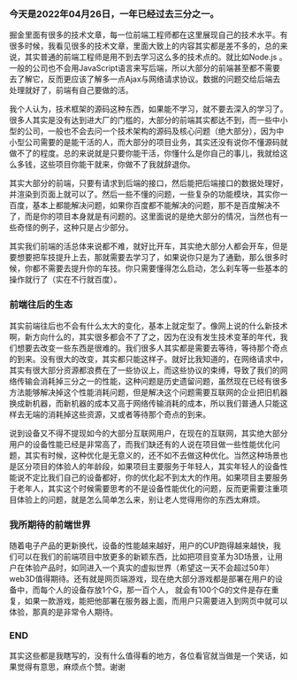 ### 今天是2022年04月26日，一年已经过去三分之一。

  掘金里面有很多的技术文章，每一位前端工程师都在这里展现自己的技术水平。有很多时候，我看见很多的技术文章，里面大致上的内容其实都是差不多的，总的来说，其实普通的前端工程师是用不到去学习这么多的技术点的。就比如Node.js 。 一般的公司也不会用JavaScript语言来写后端，所以大部分的前端甚至都不需要去了解它，反而更应该了解多一点Ajax与网络请求协议。数据的问题交给后端去处理就好了，前端有自己要做的活。
  
 我个人认为，技术框架的源码这种东西，如果能不学习，就不要去深入的学习了。很多人其实是没有达到进大厂的门槛的，大部分的前端其实都达不到，而一些中小型的公司，一般也不会去问一个技术架构的源码及核心问题（绝大部分），因为中小型公司需要的是能干活的人，而大部分的项目业务，其实还没有说你不懂源码就做不了的程度。总的来说就是只要你能干活，你懂什么是你自己的事儿，我就给这么多钱，这些项目你能干就来，你做不了我就辞退你。

其实大部分的前端，只要有请求到后端的接口，然后能把后端接口的数据处理好，并渲染到页面上就可以了。然后一些不懂的问题，一些复杂的功能模块，其实你一百度，基本上都能解决问题，如果你百度都不能解决的问题，那不是百度解决不了，而是你的项目本身就是有问题的。这里面说的是绝大部分的情况，当然也有一些奇怪的例子，这种只是占少部分。

其实我们前端的活总体来说都不难，就好比开车，其实绝大部分人都会开车，但是要想要把车技提升上去，那就需要去学习了，如果说你只是为了通勤，那么很多时候，你都不需要去提升你的车技。你只需要懂得怎么启动，怎么刹车等一些基本的操作就行了（实在不行就百度）。

###  前端往后的生态

其实前端往后也不会有什么太大的变化，基本上就定型了。像网上说的什么新技术啊，新方向什么的，其实很多都会不了了之，因为在没有发生技术变革的年代，我们想要去改变一些东西是很难的。我们很多人其实都是需要去等待，等待那个奇点的到来。没有很大的改变，其实都只能这样子。就好比我知道的，在网络请求中，其实有很大部分资源都浪费在了一些协议上，而这些协议的束缚，导致了我们的网络传输会消耗掉三分之一的性能，这种问题是历史遗留问题，虽然现在已经有很多方法能够解决掉这个性能消耗问题，但是解决这个问题需要互联网的企业把旧机器换成新机器，而新机器的成本又高于网络传输消耗的成本，所以我们普通人只能这样去无端的消耗掉这些资源，又或者等待那个奇点的到来。

说到设备又不得不提现如今的大部分互联网用户，在现在的互联网，其实绝大部分用户的设备性能已经是非常高了，而我们缺还有的人说在项目做一些性能优化问题，其实有时候，这种优化是无意义的，还不如不去做这种优化。当然这种场景也是区分项目的体验人的年龄段，如果项目主要服务于年轻人，其实年轻人的设备性能说不定比我们自己的设备都好，你的优化起不到太大的作用。如果项目主要服务于老年人，其实这个时候需要思考的不是设备性能优化的问题，反而更需要注重项目体验上的问题，就是怎么简单怎么来，别让老人觉得用你的东西太麻烦。

### 我所期待的前端世界

随着电子产品的更新换代，设备的性能越来越好，用户的CUP跑得越来越快，我们可以在我们的前端项目中放更多的新颖东西，比如把项目变革为3D场景，让用户在体验产品时，如同进入一个真实的虚拟世界（希望这一天不会超过50年）web3D值得期待。还有就是网页端游戏，现在绝大部分游戏都是部署在用户的设备中，而每个人的设备存放1个G，那一百个人， 就会有100个G的文件是存在重复，如果一款游戏，能把他部署在服务器上面，而用户只需要进入到网页中就可以体验，那真的是非常令人期待。

### END 
其实这些都是我瞎写的，没有什么值得看的地方，各位看官就当做是一个笑话，如果觉得有意思，麻烦点个赞。谢谢